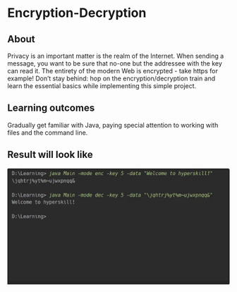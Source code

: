 # Encryption-Decryption

## About

Privacy is an important matter is the realm of the Internet. When sending a message, you want to be sure that no-one but the addressee with the key can read it. The entirety of the modern Web is encrypted - take https for example! Don’t stay behind: hop on the encryption/decryption train and learn the essential basics while implementing this simple project.

## Learning outcomes
Gradually get familiar with Java, paying special attention to working with files and the command line.

## Result will look like

<p align="center"> <img src="Result.jpeg"/> </p>